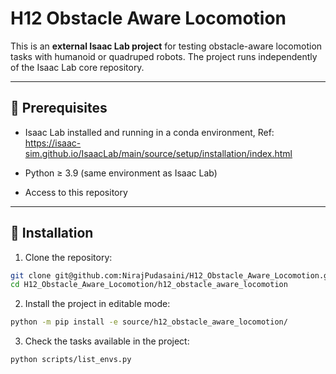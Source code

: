 # H12 Obstacle Aware Locomotion

This is an **external Isaac Lab project** for testing obstacle-aware locomotion tasks with humanoid or quadruped robots. The project runs independently of the Isaac Lab core repository.  

---

## 🔹 Prerequisites

- Isaac Lab installed and running in a conda environment, Ref:  https://isaac-sim.github.io/IsaacLab/main/source/setup/installation/index.html

- Python ≥ 3.9 (same environment as Isaac Lab)  

- Access to this repository  

---

## 🔹 Installation

1. Clone the repository:

```bash
git clone git@github.com:NirajPudasaini/H12_Obstacle_Aware_Locomotion.git
cd H12_Obstacle_Aware_Locomotion/h12_obstacle_aware_locomotion
```

2. Install the project in editable mode:

```bash
python -m pip install -e source/h12_obstacle_aware_locomotion/
```

3. Check the tasks available in the project:
```bash
python scripts/list_envs.py
```
